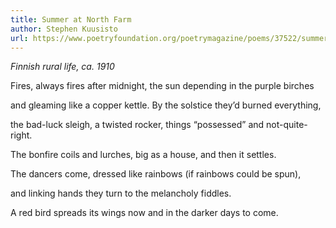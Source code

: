 ```yaml
---
title: Summer at North Farm
author: Stephen Kuusisto
url: https://www.poetryfoundation.org/poetrymagazine/poems/37522/summer-at-north-farm
---
```


  *Finnish rural life, ca. 1910*

Fires, always fires after midnight,
the sun depending in the purple birches

and gleaming like a copper kettle.
By the solstice they’d burned everything,

the bad-luck sleigh, a twisted rocker,
things “possessed” and not-quite-right.

The bonfire coils and lurches,
big as a house, and then it settles.

The dancers come, dressed like rainbows
(if rainbows could be spun),

and linking hands they turn
to the melancholy fiddles.

A red bird spreads its wings now
and in the darker days to come.

